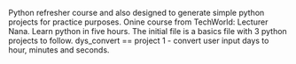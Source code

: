Python refresher course and also designed to generate simple python projects for practice purposes.  Onine course from TechWorld: Lecturer Nana.  Learn python in five hours.  The initial file is a basics file with 3 python projects to follow.
dys_convert == project 1  - convert user input days to hour, minutes and seconds.
